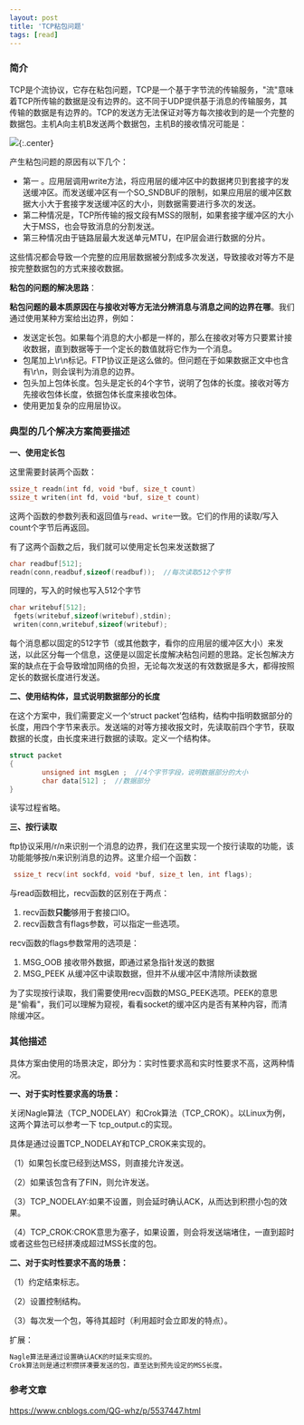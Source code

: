 ```yaml
---
layout: post
title: 'TCP粘包问题'
tags: [read]
---
```


### 简介

TCP是个流协议，它存在粘包问题，TCP是一个基于字节流的传输服务，"流"意味着TCP所传输的数据是没有边界的。这不同于UDP提供基于消息的传输服务，其传输的数据是有边界的。TCP的发送方无法保证对等方每次接收到的是一个完整的数据包。主机A向主机B发送两个数据包，主机B的接收情况可能是：

![](http://image.augustrush8.com/images/zhanbao1.png){:.center}

产生粘包问题的原因有以下几个：

- 第一 。应用层调用write方法，将应用层的缓冲区中的数据拷贝到套接字的发送缓冲区。而发送缓冲区有一个SO_SNDBUF的限制，如果应用层的缓冲区数据大小大于套接字发送缓冲区的大小，则数据需要进行多次的发送。
- 第二种情况是，TCP所传输的报文段有MSS的限制，如果套接字缓冲区的大小大于MSS，也会导致消息的分割发送。
- 第三种情况由于链路层最大发送单元MTU，在IP层会进行数据的分片。

这些情况都会导致一个完整的应用层数据被分割成多次发送，导致接收对等方不是按完整数据包的方式来接收数据。

**粘包的问题的解决思路**：

**粘包问题的最本质原因在与接收对等方无法分辨消息与消息之间的边界在哪**。我们通过使用某种方案给出边界，例如：

- 发送定长包。如果每个消息的大小都是一样的，那么在接收对等方只要累计接收数据，直到数据等于一个定长的数值就将它作为一个消息。
- 包尾加上\r\n标记。FTP协议正是这么做的。但问题在于如果数据正文中也含有\r\n，则会误判为消息的边界。
- 包头加上包体长度。包头是定长的4个字节，说明了包体的长度。接收对等方先接收包体长度，依据包体长度来接收包体。
- 使用更加复杂的应用层协议。

### 典型的几个解决方案简要描述

**一、使用定长包**

这里需要封装两个函数：

```c
ssize_t readn(int fd, void *buf, size_t count)
ssize_t writen(int fd, void *buf, size_t count)
```

这两个函数的参数列表和返回值与`read`、`write`一致。它们的作用的读取/写入count个字节后再返回。

有了这两个函数之后，我们就可以使用定长包来发送数据了

```c
char readbuf[512];
readn(conn,readbuf,sizeof(readbuf));  //每次读取512个字节
```

同理的，写入的时候也写入512个字节

```c
char writebuf[512];
 fgets(writebuf,sizeof(writebuf),stdin);
 writen(conn,writebuf,sizeof(writebuf);
```

每个消息都以固定的512字节（或其他数字，看你的应用层的缓冲区大小）来发送，以此区分每一个信息，这便是以固定长度解决粘包问题的思路。定长包解决方案的缺点在于会导致增加网络的负担，无论每次发送的有效数据是多大，都得按照定长的数据长度进行发送。

**二、使用结构体，显式说明数据部分的长度**

在这个方案中，我们需要定义一个‘struct packet’包结构，结构中指明数据部分的长度，用四个字节来表示。发送端的对等方接收报文时，先读取前四个字节，获取数据的长度，由长度来进行数据的读取。定义一个结构体。

```c
struct packet
{
        unsigned int msgLen ;  //4个字节字段，说明数据部分的大小
        char data[512] ;  //数据部分 
}
```

读写过程省略。

**三、按行读取**

ftp协议采用/r/n来识别一个消息的边界，我们在这里实现一个按行读取的功能，该功能能够按/n来识别消息的边界。这里介绍一个函数：

```c
 ssize_t recv(int sockfd, void *buf, size_t len, int flags);
```

与read函数相比，recv函数的区别在于两点：

1. recv函数**只能**够用于套接口IO。
2. recv函数含有flags参数，可以指定一些选项。

recv函数的flags参数常用的选项是：

1. MSG_OOB 接收带外数据，即通过紧急指针发送的数据
2. MSG_PEEK 从缓冲区中读取数据，但并不从缓冲区中清除所读数据

为了实现按行读取，我们需要使用recv函数的MSG_PEEK选项。PEEK的意思是"偷看"，我们可以理解为窥视，看看socket的缓冲区内是否有某种内容，而清除缓冲区。

### 其他描述

具体方案由使用的场景决定，即分为：实时性要求高和实时性要求不高，这两种情况。

**一、对于实时性要求高的场景：**

关闭Nagle算法（TCP_NODELAY）和Crok算法（TCP_CROK）。以Linux为例，这两个算法可以参考一下           tcp_output.c的实现。

具体是通过设置TCP_NODELAY和TCP_CROK来实现的。

（1）如果包长度已经到达MSS，则直接允许发送。

（2）如果该包含有了FIN，则允许发送。

（3）TCP_NODELAY:如果不设置，则会延时确认ACK，从而达到积攒小包的效果。

（4）TCP_CROK:CROK意思为塞子，如果设置，则会将发送端堵住，一直到超时或者这些包已经拼凑成超过MSS长度的包。

 **二、对于实时性要求不高的场景：**

（1）约定结束标志。

（2）设置控制结构。

（3）每次发一个包，等待其超时（利用超时会立即发的特点）。

扩展：

```xml
Nagle算法是通过设置确认ACK的时延来实现的。
Crok算法则是通过积攒拼凑要发送的包，直至达到预先设定的MSS长度。
```



### 参考文章

https://www.cnblogs.com/QG-whz/p/5537447.html